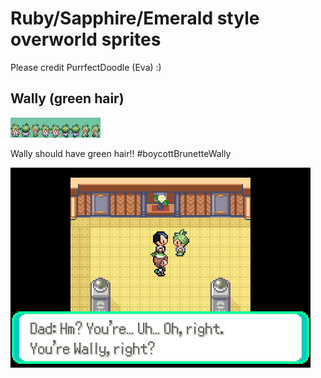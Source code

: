 # Ruby/Sapphire/Emerald style overworld sprites

Please credit PurrfectDoodle (Eva) :)

## Wally (green hair)

![wally](./wally.png)

Wally should have green hair!! #boycottBrunetteWally

![ingame](./readme-img/example.png)